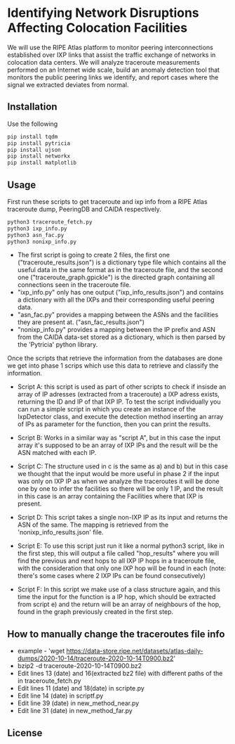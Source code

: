 # Identifying Network Disruptions Affecting Colocation Facilities

We will use the RIPE Atlas platform to monitor peering interconnections established over IXP links that assist the traffic exchange of networks in colocation data centers.  We will analyze traceroute measurements performed on an Internet wide scale, build an anomaly detection tool that monitors the public peering links we identify, and report cases where the signal we extracted deviates from normal.

## Installation

Use the following 

```bash
pip install tqdm
pip install pytricia
pip install ujson
pip install networkx
pip install matplotlib
```

## Usage

First run these scripts to get traceroute and ixp info from a RIPE Atlas traceroute dump, PeeringDB and CAIDA respectively.

```bash
python3 traceroute_fetch.py
python3 ixp_info.py
python3 asn_fac.py
python3 nonixp_info.py
```
* The first script is going to create 2 files, the first one ("traceroute_results.json") is a dictionary type file which contains all the useful data in the same format as in the traceroute file, and the second one ("traceroute_graph.gpickle") is the directed graph containing all connections seen in the traceroute file.
* "ixp_info.py" only has one output ("ixp_info_results.json") and contains a dictionary with all the IXPs and their corresponding useful peering data.
* "asn_fac.py" provides a mapping between the ASNs and the facilities they are present at. ("asn_fac_results.json")
* "nonixp_info.py" provides a mapping between the IP prefix and ASN from the CAIDA data-set stored as a dictionary, which is then parsed by the 'Pytricia' python library.


Once the scripts that retrieve the information from the databases are done we get into phase 1 scrips which use this data to retrieve and classify the information.

* Script A: this script is used as part of other scripts to check if insisde an array of IP adresses (extracted from a traceroute) a IXP adress exists, returning the ID and IP of that IXP IP. To test the script individually you can run a simple script in which you create an instance of the IxpDetector class, and execute the detection method inserting an array of IPs as parameter for the function, then you can print the results.

* Script B: Works in a similar way as "script A", but in this case the input array it's supposed to be an array of IXP IPs and the result will be the ASN matched with each IP.

* Script C: The structure used in c is the same as a) and b) but in this case we thought that the input would be more useful in phase 2 if the input was only on IXP IP as when we analyze the traceroutes it will be done one by one to infer the facilities so there will be only 1 IP, and the result in this case is an array containing the Facilities where that IXP is present.

* Script D: This script takes a single non-IXP IP as its input and returns the ASN of the same. The mapping is retrieved from the 'nonixp_info_results.json' file. 

* Script E: To use this script just run it like a normal python3 script, like in the first step, this will output a file called "hop_results" where you will find the previous and next hops to all IXP IP hops in a traceroute file, with the consideration that only one IXP hop will be found in each (note: there's some cases where 2 IXP IPs can be found consecutively)

* Script F: In this script we make use of a class structure again, and this time the input for the function is a IP hop, which should be extracted from script e) and the return will be an array of neighbours of the hop, found in the graph previously created in the first step.

## How to manually change the traceroutes file info

* example - 'wget https://data-store.ripe.net/datasets/atlas-daily-dumps/2020-10-14/traceroute-2020-10-14T0900.bz2'
* bzip2 -d traceroute-2020-10-14T0900.bz2
* Edit lines 13 (date) and 16(extracted bz2 file) with different paths of the  in traceroute_fetch.py
* Edit lines 11 (date) and 18(date) in scripte.py
* Edit line 14 (date) in scriptf.py
* Edit line 39 (date) in new_method_near.py
* Edit line 31 (date) in new_method_far.py


## License
